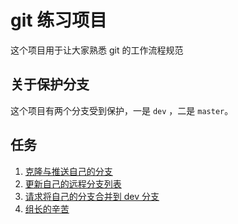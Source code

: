 # git 练习项目
这个项目用于让大家熟悉 git 的工作流程规范

## 关于保护分支
这个项目有两个分支受到保护，一是 `dev` ，二是 `master`。

## 任务
1. [克隆与推送自己的分支](tasks/task1.md)
2. [更新自己的远程分支列表](tasks/task2.md)
3. [请求将自己的分支合并到 dev 分支](tasks/task3.md)
4. [组长的辛苦](tasks/task4.md)